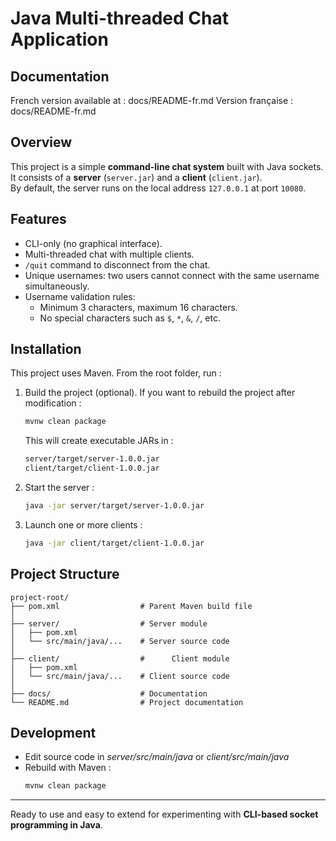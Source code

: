 # Java Multi-threaded Chat Application

## Documentation

French version available at : docs/README-fr.md
Version française : docs/README-fr.md

## Overview

This project is a simple **command-line chat system** built with Java sockets.  
It consists of a **server** (`server.jar`) and a **client** (`client.jar`).  
By default, the server runs on the local address `127.0.0.1` at port `10080`.

## Features

- CLI-only (no graphical interface).
- Multi-threaded chat with multiple clients.
- `/quit` command to disconnect from the chat.
- Unique usernames: two users cannot connect with the same username simultaneously.
- Username validation rules:
  - Minimum 3 characters, maximum 16 characters.
  - No special characters such as `$`, `*`, `&`, `/`, etc.

## Installation

This project uses Maven.
From the root folder, run :

1. Build the project (optional).
   If you want to rebuild the project after modification :

   ```bash
   mvnw clean package
   ```

   This will create executable JARs in :

   ```bash
   server/target/server-1.0.0.jar
   client/target/client-1.0.0.jar
   ```

2. Start the server :
   ```bash
   java -jar server/target/server-1.0.0.jar
   ```
3. Launch one or more clients :
   ```bash
   java -jar client/target/client-1.0.0.jar
   ```

## Project Structure

```
project-root/
├── pom.xml                  # Parent Maven build file
│
├── server/                  # Server module
│   ├── pom.xml
│   └── src/main/java/...    # Server source code
│
├── client/                  #      Client module
│   ├── pom.xml
│   └── src/main/java/...    # Client source code
│
├── docs/                    # Documentation
└── README.md                # Project documentation
```

## Development

- Edit source code in _server/src/main/java_ or _client/src/main/java_
- Rebuild with Maven :
  ```bash
  mvnw clean package
  ```

---

Ready to use and easy to extend for experimenting with **CLI-based socket programming in Java**.
